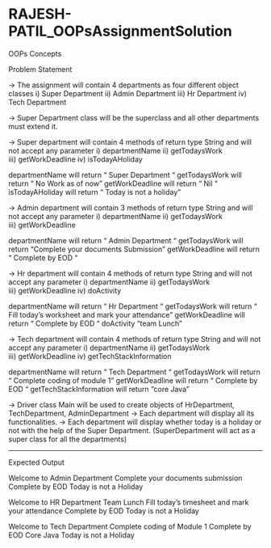 # RAJESH-PATIL_OOPsAssignmentSolution
OOPs Concepts

Problem Statement

→ The assignment will contain 4 departments as four different object classes
                i) Super Department
               ii) Admin Department
               iii) Hr Department
               iv) Tech Department

→ Super Department class will be the superclass and all other departments must extend it.

→ Super department will contain 4 methods of return type String and will not accept any parameter
               i)  departmentName 
              ii)  getTodaysWork  
              iii) getWorkDeadline
              iv) isTodayAHoliday

departmentName will return “ Super Department “
getTodaysWork will return  “ No Work as of now”
getWorkDeadline will return “ Nil “
isTodayAHoliday will return “ Today is not a holiday”

→ Admin department will contain 3 methods of return type String and will not accept any parameter
               i)  departmentName 
              ii)  getTodaysWork  
              iii) getWorkDeadline
              
departmentName will return “ Admin Department “
getTodaysWork will return “Complete your documents Submission”
getWorkDeadline will return “ Complete by EOD “


→ Hr department will contain 4 methods of return type String and will not accept any parameter
               i)  departmentName 
              ii)  getTodaysWork  
              iii) getWorkDeadline
              iv) doActivity

departmentName will return “ Hr Department “
getTodaysWork will return  “ Fill today’s worksheet and mark your attendance”
getWorkDeadline will return “ Complete by EOD “
doActivity “team Lunch”

→ Tech department will contain 4 methods of return type String and will not accept any parameter
               i)  departmentName 
              ii)  getTodaysWork  
              iii) getWorkDeadline
              iv) getTechStackInformation

departmentName will return “ Tech Department “
getTodaysWork will return  “ Complete coding of module 1”
getWorkDeadline will return “ Complete by EOD “
getTechStackInformation will return “core Java”

→ Driver class Main will be used to create objects of HrDepartment, TechDepartment, AdminDepartment
→ Each department will display all its functionalities.
→ Each department  will display whether today is a holiday or not with the help of the Super Department. (SuperDepartment will act as a super class for all the departments)


----------------------------------------------------------------------------------------------------------------


Expected Output

Welcome to Admin Department
Complete your documents submission
Complete by EOD 
Today is not a Holiday

Welcome to HR Department
Team Lunch
Fill today’s timesheet and mark your attendance
Complete by EOD 
Today is not a Holiday


Welcome to Tech Department
Complete coding of Module 1
Complete by EOD 
Core Java 
Today is not a Holiday
